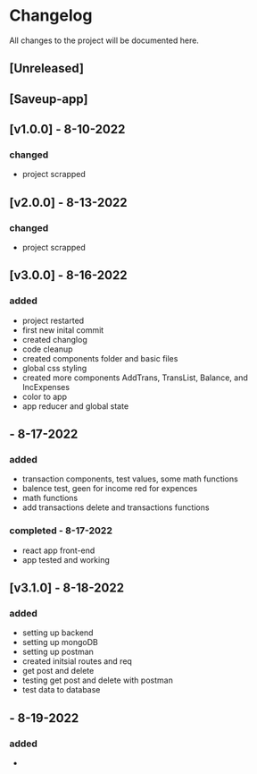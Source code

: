 # Changelog

All changes to the project will be documented here.

## [Unreleased]

## [Saveup-app]

## [v1.0.0] - 8-10-2022

### changed

- project scrapped

## [v2.0.0] - 8-13-2022

### changed

- project scrapped

## [v3.0.0] - 8-16-2022

### added

- project restarted
- first new inital commit
- created changlog
- code cleanup
- created components folder and basic files
- global css styling 
- created more components AddTrans, TransList, Balance, and IncExpenses
- color to app
- app reducer and global state

## - 8-17-2022

### added
- transaction components, test values, some math functions
- balence test, geen for income red for expences
- math functions 
- add transactions delete and transactions functions 

### completed - 8-17-2022
- react app front-end 
- app tested and working

## [v3.1.0] - 8-18-2022

### added
- setting up backend
- setting up mongoDB
- setting up postman
- created initsial routes and req
- get post and delete
- testing get post and delete with postman
- test data to database

## - 8-19-2022

### added
- 


